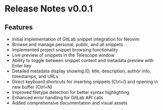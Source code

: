 # Release Notes v0.0.1

## Features
- Initial implementation of GitLab snippet integration for Neovim
- Browse and manage personal, public, and all snippets
- Implemented project snippet browsing functionality
- Live preview of snippets in the Telescope window
- Ability to toggle between snippet content and metadata preview with Enter key
- Detailed metadata display showing ID, title, description, author info, timestamps, and URLs
- Direct keyboard shortcuts for inserting snippets (Ctrl+I) and opening in new buffer (Ctrl+N)
- Improved filetype detection for better syntax highlighting
- Enhanced error handling for GitLab API calls
- Added comprehensive documentation and visual assets
